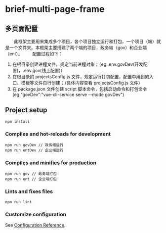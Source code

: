 # brief-multi-page-frame

## 多页面配置
　　此框架主要用来集成多个项目，各个项目独立运行和打包，一个项目（端）就是一个文件夹。本框架主要搭建了两个端的项目，政务端（gov）和企业端（ent）。
　　配置过程如下：
1. 在根目录创建进程文件，规定当前进程对象；（eg:.env.govDev(开发配置)，.env.gov(线上配置)）
2. 在根目录的 projectsConfig.js 文件，规定运行打包配置，配置中用到的入口、模板等文件自行创建；（具体内容查看 projectsConfig.js 文件）
3. 在 package.json 文件创建 script 脚本命令，包括启动命令和打包命令 (eg:"govDev":"vue-cli-service serve --mode govDev")

## Project setup
```
npm install
```

### Compiles and hot-reloads for development
```
npm run govDev // 政务端运行
npm run entDev // 企业端运行
```

### Compiles and minifies for production
```
npm run gov // 政务端打包
npm run ent // 企业端打包
```

### Lints and fixes files
```
npm run lint
```

### Customize configuration
See [Configuration Reference](https://cli.vuejs.org/config/).
